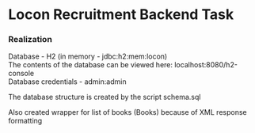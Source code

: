 # Locon Recruitment Backend Task

### Realization
Database - H2 (in memory - jdbc:h2:mem:locon)  
The contents of the database can be viewed here: localhost:8080/h2-console  
Database credentials - admin:admin

The database structure is created by the script schema.sql

Also created wrapper for list of books (Books) because of XML response formatting